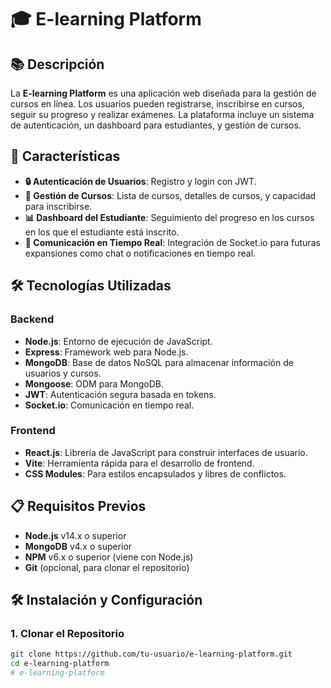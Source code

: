 # 🎓 E-learning Platform

## 📚 Descripción

La **E-learning Platform** es una aplicación web diseñada para la gestión de cursos en línea. Los usuarios pueden registrarse, inscribirse en cursos, seguir su progreso y realizar exámenes. La plataforma incluye un sistema de autenticación, un dashboard para estudiantes, y gestión de cursos.

## 🚀 Características

- **🔒 Autenticación de Usuarios**: Registro y login con JWT.
- **📘 Gestión de Cursos**: Lista de cursos, detalles de cursos, y capacidad para inscribirse.
- **📊 Dashboard del Estudiante**: Seguimiento del progreso en los cursos en los que el estudiante está inscrito.
- **💬 Comunicación en Tiempo Real**: Integración de Socket.io para futuras expansiones como chat o notificaciones en tiempo real.

## 🛠️ Tecnologías Utilizadas

### Backend

- **Node.js**: Entorno de ejecución de JavaScript.
- **Express**: Framework web para Node.js.
- **MongoDB**: Base de datos NoSQL para almacenar información de usuarios y cursos.
- **Mongoose**: ODM para MongoDB.
- **JWT**: Autenticación segura basada en tokens.
- **Socket.io**: Comunicación en tiempo real.

### Frontend

- **React.js**: Librería de JavaScript para construir interfaces de usuario.
- **Vite**: Herramienta rápida para el desarrollo de frontend.
- **CSS Modules**: Para estilos encapsulados y libres de conflictos.

## 📋 Requisitos Previos

- **Node.js** v14.x o superior
- **MongoDB** v4.x o superior
- **NPM** v6.x o superior (viene con Node.js)
- **Git** (opcional, para clonar el repositorio)

## 🛠️ Instalación y Configuración

### 1. Clonar el Repositorio

```bash
git clone https://github.com/tu-usuario/e-learning-platform.git
cd e-learning-platform
# e-learning-platform
